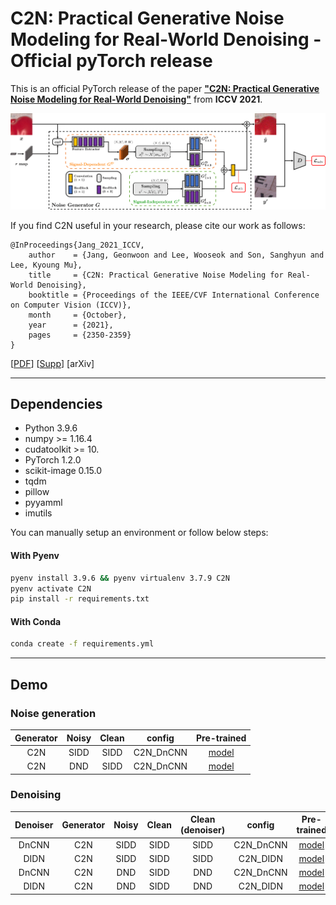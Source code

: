 # C2N: Practical Generative Noise Modeling for Real-World Denoising - Official pyTorch release

This is an official PyTorch release of the paper
[**"C2N: Practical Generative Noise Modeling for Real-World Denoising"**](https://openaccess.thecvf.com/content/ICCV2021/papers/Jang_C2N_Practical_Generative_Noise_Modeling_for_Real-World_Denoising_ICCV_2021_paper.pdf)
from **ICCV 2021**.

![architecture](./imgs/architecture.png)

If you find C2N useful in your research, please cite our work as follows:

```
@InProceedings{Jang_2021_ICCV,
    author    = {Jang, Geonwoon and Lee, Wooseok and Son, Sanghyun and Lee, Kyoung Mu},
    title     = {C2N: Practical Generative Noise Modeling for Real-World Denoising},
    booktitle = {Proceedings of the IEEE/CVF International Conference on Computer Vision (ICCV)},
    month     = {October},
    year      = {2021},
    pages     = {2350-2359}
}
```

[[PDF](https://openaccess.thecvf.com/content/ICCV2021/papers/Jang_C2N_Practical_Generative_Noise_Modeling_for_Real-World_Denoising_ICCV_2021_paper.pdf)]
[[Supp](https://openaccess.thecvf.com/content/ICCV2021/supplemental/Jang_C2N_Practical_Generative_ICCV_2021_supplemental.pdf)]
[arXiv]

---

## Dependencies

- Python 3.9.6
- numpy >= 1.16.4
- cudatoolkit >= 10.
- PyTorch 1.2.0
- scikit-image 0.15.0
- tqdm
- pillow
- pyyamml
- imutils

You can manually setup an environment or follow below steps:

#### With Pyenv

```bash
pyenv install 3.9.6 && pyenv virtualenv 3.7.9 C2N
pyenv activate C2N
pip install -r requirements.txt
```

#### With Conda

```bash
conda create -f requirements.yml
```

<!-- #### Docker

```

``` -->

---

## Demo

### Noise generation

| Generator | Noisy | Clean |  config   | Pre-trained |
| :-------: | :---: | :---: | :-------: | :---------: |
|    C2N    | SIDD  | SIDD  | C2N_DnCNN |  [model]()  |
|    C2N    |  DND  | SIDD  | C2N_DnCNN |  [model]()  |

### Denoising

| Denoiser | Generator | Noisy | Clean | Clean (denoiser) |  config   | Pre-trained |
| :------: | :-------: | :---: | :---: | :--------------: | :-------: | :---------: |
|  DnCNN   |    C2N    | SIDD  | SIDD  |       SIDD       | C2N_DnCNN |  [model]()  |
|   DIDN   |    C2N    | SIDD  | SIDD  |       SIDD       | C2N_DIDN  |  [model]()  |
|  DnCNN   |    C2N    |  DND  | SIDD  |       DND        | C2N_DnCNN |  [model]()  |
|   DIDN   |    C2N    |  DND  | SIDD  |       DND        | C2N_DIDN  |  [model]()  |
